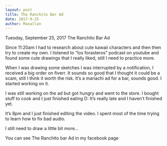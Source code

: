 ```yaml
---
layout: post
title: The Ranchito Bar Ad
date: 2017-9-25
author: Maxallan
---
```

Tuesday, September 25, 2017 The Ranchito Bar Ad

Since 11:20am I had to research about cute kawaii characters and then then try to create my own. I listened to “los forasteros” podcast on youtube and found some cute drawings that I really liked, still I need to practice more.

When I was drawing some sketches I was interrupted by a notification, I received a big order on fiverr. It sounds so good that I thought it could be a scam, still I think it worth the risk. It’s a mariachi ad for a bar, sounds good. I started working on it.

I was still working on the ad but got hungry and went to the store. I bought stuff to cook and I just finished eating D: It’s really late and I haven’t finished yet.

It’s 8pm and I just finished editing the video. I spent most of the time trying to learn how to fix bad audio.

I still need to draw a little bit more...

You can see The Ranchito bar Ad in my facebook page
